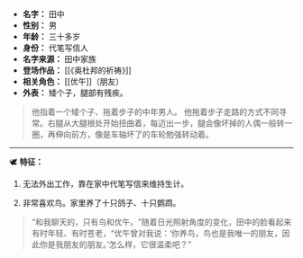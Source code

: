 
- **名字：** 田中
- **性别：** 男
- **年龄：** 三十多岁
- **身份：** 代笔写信人
- **名字来源：** 田中家族
- **登场作品：** [[《奥杜邦的祈祷》]]
- **相关角色：** [[优午]]（朋友）
- **外表：** 矮个子，腿部有残疾。

> 他指着一个矮个子、拖着步子的中年男人。
> 他拖着步子走路的方式不同寻常。右腿从大腿根处开始扭曲着，每迈出一步，腿会像坏掉的人偶一般转一圈，再伸向前方，像是车轴坏了的车轮勉强转动着。

---

🕊️ **特征：** 

1. 无法外出工作，靠在家中代笔写信来维持生计。

2. 非常喜欢鸟。家里养了十只鸽子、十只鹦鹉。

> “和我聊天的，只有鸟和优午。​”随着日光照射角度的变化，田中的脸看起来有时年轻、有时苍老，​“优午曾对我说：‘你养鸟，鸟也是我唯一的朋友，因此你是我朋友的朋友。’怎么样，它很温柔吧？​”
